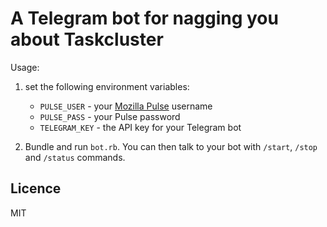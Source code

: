 A Telegram bot for nagging you about Taskcluster
================================================

Usage:

1. set the following environment variables:

   - `PULSE_USER` - your [Mozilla Pulse][1] username
   - `PULSE_PASS` - your Pulse password
   - `TELEGRAM_KEY` - the API key for your Telegram bot
   
2. Bundle and run `bot.rb`.  You can then talk to your bot with
   `/start`, `/stop` and `/status` commands.

[1]: https://pulseguardian.mozilla.org/

Licence
-------

MIT
